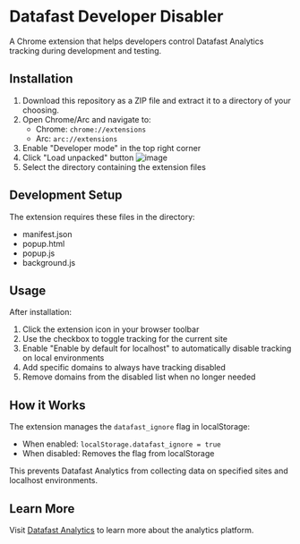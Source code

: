 # Datafast Developer Disabler

A Chrome extension that helps developers control Datafast Analytics tracking during development and testing.

## Installation

1. Download this repository as a ZIP file and extract it to a directory of your choosing.
2. Open Chrome/Arc and navigate to:
   - Chrome: `chrome://extensions`
   - Arc: `arc://extensions`
3. Enable "Developer mode" in the top right corner
4. Click "Load unpacked" button
![image](https://github.com/user-attachments/assets/96af3ea7-5a51-4bf3-ac50-a9e66daf55df)
6. Select the directory containing the extension files

## Development Setup

The extension requires these files in the directory:
- manifest.json
- popup.html 
- popup.js
- background.js

## Usage

After installation:
1. Click the extension icon in your browser toolbar
2. Use the checkbox to toggle tracking for the current site
3. Enable "Enable by default for localhost" to automatically disable tracking on local environments
4. Add specific domains to always have tracking disabled
5. Remove domains from the disabled list when no longer needed

## How it Works

The extension manages the `datafast_ignore` flag in localStorage:
- When enabled: `localStorage.datafast_ignore = true`
- When disabled: Removes the flag from localStorage

This prevents Datafast Analytics from collecting data on specified sites and localhost environments.

## Learn More

Visit [Datafast Analytics](https://datafa.st/?via=ryan) to learn more about the analytics platform.

